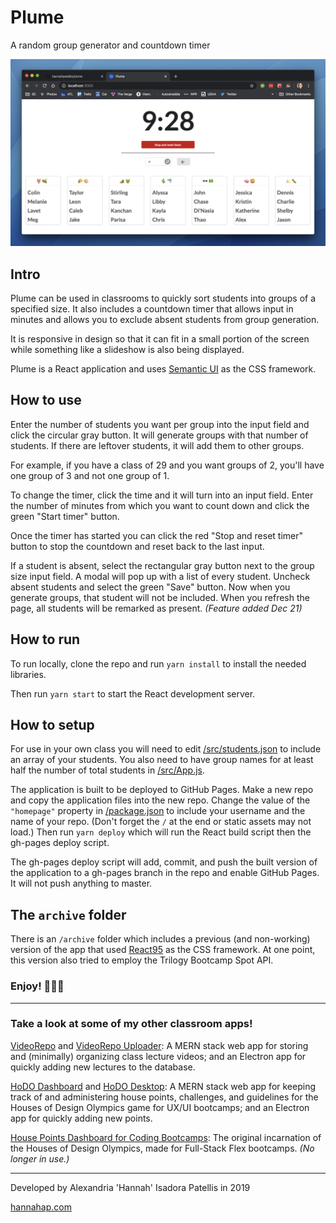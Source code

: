 # Plume

A random group generator and countdown timer

![Screenshot of the application showing groups of four and a running timer](demo.png)

## Intro

Plume can be used in classrooms to quickly sort students into groups of a specified size. It also includes a countdown timer that allows input in minutes and allows you to exclude absent students from group generation.

It is responsive in design so that it can fit in a small portion of the screen while something like a slideshow is also being displayed.

Plume is a React application and uses [Semantic UI](https://react.semantic-ui.com/) as the CSS framework.

## How to use

Enter the number of students you want per group into the input field and click the circular gray button. It will generate groups with that number of students. If there are leftover students, it will add them to other groups.

For example, if you have a class of 29 and you want groups of 2, you'll have one group of 3 and not one group of 1.

To change the timer, click the time and it will turn into an input field. Enter the number of minutes from which you want to count down and click the green "Start timer" button.

Once the timer has started you can click the red "Stop and reset timer" button to stop the countdown and reset back to the last input.

If a student is absent, select the rectangular gray button next to the group size input field. A modal will pop up with a list of every student. Uncheck absent students and select the green "Save" button. Now when you generate groups, that student will not be included. When you refresh the page, all students will be remarked as present. _(Feature added Dec 21)_

## How to run

To run locally, clone the repo and run `yarn install` to install the needed libraries.

Then run `yarn start` to start the React development server.

## How to setup

For use in your own class you will need to edit [/src/students.json](/src/students.json) to include an array of your students. You also need to have group names for at least half the number of total students in [/src/App.js](/src/App.js).

The application is built to be deployed to GitHub Pages. Make a new repo and copy the application files into the new repo. Change the value of the `"homepage"` property in [/package.json](/package.json) to include your username and the name of your repo. (Don't forget the `/` at the end or static assets may not load.) Then run `yarn deploy` which will run the React build script then the gh-pages deploy script. 

The gh-pages deploy script will add, commit, and push the built version of the application to a gh-pages branch in the repo and enable GitHub Pages. It will not push anything to master.

## The `archive` folder

There is an `/archive` folder which includes a previous (and non-working) version of the app that used [React95](https://github.com/arturbien/React95) as the CSS framework. At one point, this version also tried to employ the Trilogy Bootcamp Spot API.

### Enjoy! 👩🏻‍🏫

---

### Take a look at some of my other classroom apps!

[VideoRepo](https://github.com/hannahpatellis/videorepo) and [VideoRepo Uploader](https://github.com/hannahpatellis/videorepo_uploader): A MERN stack web app for storing and (minimally) organizing class lecture videos; and an Electron app for quickly adding new lectures to the database.

[HoDO Dashboard](https://github.com/hannahpatellis/hodo_dashboard) and [HoDO Desktop](https://github.com/hannahpatellis/hodo_desktop): A MERN stack web app for keeping track of and administering house points, challenges, and guidelines for the Houses of Design Olympics game for UX/UI bootcamps; and an Electron app for quickly adding new points.

[House Points Dashboard for Coding Bootcamps](https://github.com/hannahpatellis/gthousedash): The original incarnation of the Houses of Design Olympics, made for Full-Stack Flex bootcamps. *(No longer in use.)*

---

Developed by Alexandria 'Hannah' Isadora Patellis in 2019

[hannahap.com](https://hannahap.com)